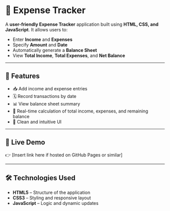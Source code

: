 # 💸 Expense Tracker

A **user-friendly Expense Tracker** application built using **HTML, CSS, and JavaScript**. It allows users to:

- Enter **Income** and **Expenses**
- Specify **Amount** and **Date**
- Automatically generate a **Balance Sheet**
- View **Total Income**, **Total Expenses**, and **Net Balance**

---

## 🌟 Features

- 📥 Add income and expense entries
- 🗓️ Record transactions by date
- 📊 View balance sheet summary
- 🔄 Real-time calculation of total income, expenses, and remaining balance
- 🧾 Clean and intuitive UI

---

## 🚀 Live Demo

👉 [Insert link here if hosted on GitHub Pages or similar]

---

## 🛠️ Technologies Used

- **HTML5** – Structure of the application
- **CSS3** – Styling and responsive layout
- **JavaScript** – Logic and dynamic updates




